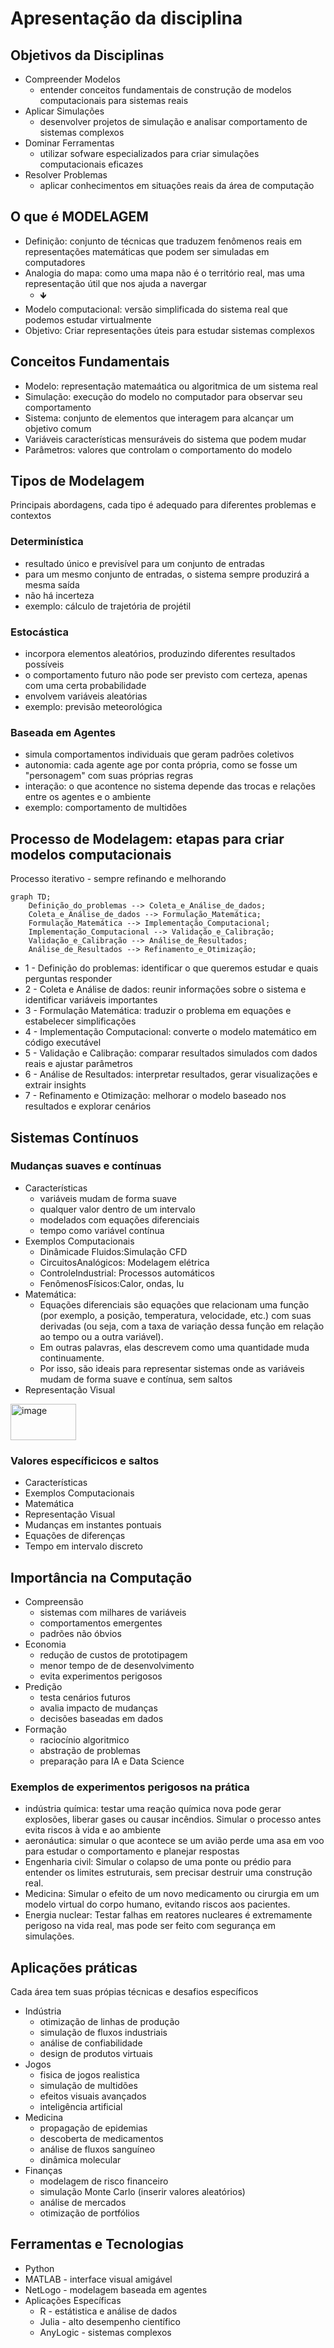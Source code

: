 # Apresentação da disciplina
## Objetivos da Disciplinas
* Compreender Modelos
  * entender conceitos fundamentais de construção de modelos computacionais para sistemas reais   
* Aplicar Simulações
  * desenvolver projetos de simulação e analisar comportamento de sistemas complexos 
* Dominar Ferramentas
  * utilizar sofware especializados para criar simulações computacionais eficazes 
* Resolver Problemas
  * aplicar conhecimentos em situações reais da área de computação 
  
## O que é MODELAGEM
* Definição: conjunto de técnicas que traduzem fenômenos reais em representações matemáticas que podem ser simuladas em computadores
* Analogia do mapa: como uma mapa não é o território real, mas uma representação útil que nos ajuda a navergar
  * 🡻
* Modelo computacional: versão simplificada do sistema real que podemos estudar virtualmente
* Objetivo: Criar representações úteis para estudar sistemas complexos

## Conceitos Fundamentais
* Modelo: representação matemaática ou algoritmica de um sistema real
* Simulação: execução do modelo no computador para observar seu comportamento
* Sistema: conjunto de elementos que interagem para alcançar um objetivo comum
* Variáveis características mensuráveis do sistema que podem mudar
* Parâmetros: valores que controlam o comportamento do modelo

## Tipos de Modelagem
Principais abordagens, cada tipo é adequado para diferentes problemas e contextos
### Determinística
* resultado único e previsível para um conjunto de entradas
* para um mesmo conjunto de entradas, o sistema sempre produzirá a mesma saída
* não há incerteza
 * exemplo: cálculo de trajetória de projétil
### Estocástica
* incorpora elementos aleatórios, produzindo diferentes resultados possíveis
* o comportamento futuro não pode ser previsto com certeza, apenas com uma certa probabilidade
* envolvem variáveis aleatórias 
 * exemplo: previsão meteorológica
### Baseada em Agentes
* simula comportamentos individuais que geram padrões coletivos
* autonomia: cada agente age por conta própria, como se fosse um "personagem" com suas próprias regras
* interação: o que acontence no sistema depende das trocas e relações entre os agentes e o ambiente
 * exemplo: comportamento de multidões

## Processo de Modelagem: etapas para criar modelos computacionais
Processo iterativo - sempre refinando e melhorando
```mermaid
graph TD;
    Definição_do_problemas --> Coleta_e_Análise_de_dados;
    Coleta_e_Análise_de_dados --> Formulação_Matemática;
    Formulação_Matemática --> Implementação_Computacional;
    Implementação_Computacional --> Validação_e_Calibração;
    Validação_e_Calibração --> Análise_de_Resultados;
    Análise_de_Resultados --> Refinamento_e_Otimização;
```
* 1 - Definição do problemas: identificar o que queremos estudar e quais perguntas responder
* 2 - Coleta e Análise de dados: reunir informações sobre o sistema e identificar variáveis importantes
* 3 - Formulação Matemática: traduzir o problema em equações e estabelecer simplificações
* 4 - Implementação Computacional: converte o modelo matemático em código executável
* 5 - Validação e Calibração: comparar resultados simulados com dados reais e ajustar parâmetros
* 6 - Análise de Resultados: interpretar resultados, gerar visualizações e extrair insights
* 7 - Refinamento e Otimização: melhorar o modelo baseado nos resultados e explorar cenários

## Sistemas Contínuos
### Mudanças suaves e contínuas
* Características
  * variáveis mudam de forma suave
  * qualquer valor dentro de um intervalo
  * modelados com equações diferenciais
  * tempo como variável contínua
* Exemplos Computacionais
  * Dinâmicade Fluidos:Simulação CFD
  * CircuitosAnalógicos: Modelagem elétrica
  * ControleIndustrial: Processos automáticos
  * FenômenosFísicos:Calor, ondas, lu
* Matemática:
  * Equações diferenciais são equações que relacionam uma função (por exemplo, a posição, temperatura, velocidade, etc.) com suas derivadas (ou seja, com a taxa de variação dessa função em relação ao tempo ou a outra variável).
  * Em outras palavras, elas descrevem como uma quantidade muda continuamente.
  * Por isso, são ideais para representar sistemas onde as variáveis mudam de forma suave e contínua, sem saltos
* Representação Visual
<img width="105" height="58" alt="image" src="https://github.com/user-attachments/assets/463bcc93-8ba2-4ada-8cf0-82530a35dfec" />

### Valores específicicos e saltos
* Características
* Exemplos Computacionais
* Matemática
* Representação Visual
* Mudanças em instantes pontuais
* Equações de diferenças
* Tempo em intervalo discreto

## Importância na Computação
* Compreensão
  * sistemas com milhares de variáveis
  * comportamentos emergentes
  * padrões não óbvios   
* Economia
  * redução de custos de prototipagem
  * menor tempo de de desenvolvimento
  * evita experimentos perigosos
* Predição
  * testa cenários futuros
  * avalia impacto de mudanças
  * decisões baseadas em dados 
* Formação
  * raciocínio algoritmico
  * abstração de problemas
  * preparação para IA e Data Science
   
### Exemplos de experimentos perigosos na prática
* indústria química: testar uma reação química nova pode gerar explosões, liberar gases ou causar incêndios. Simular o processo antes evita riscos à vida e ao ambiente
* aeronáutica: simular o que acontece se um avião perde uma asa em voo para estudar o comportamento e planejar respostas
* Engenharia civil: Simular o colapso de uma ponte ou prédio para entender os limites estruturais, sem precisar destruir uma construção real.
* Medicina: Simular o efeito de um novo medicamento ou cirurgia em um modelo virtual do corpo humano, evitando riscos aos pacientes.
* Energia nuclear: Testar falhas em reatores nucleares é extremamente perigoso na vida real, mas pode ser feito com segurança em simulações.
  
## Aplicações práticas
Cada área tem suas própias técnicas e desafios específicos
* Indústria
  * otimização de linhas de produção
  * simulação de fluxos industriais
  * análise de confiabilidade
  * design de produtos virtuais 
* Jogos
  * fisica de jogos realistica
  * simulação de multidões
  * efeitos visuais avançados
  * inteligência artificial 
* Medicina
  * propagação de epidemias
  * descoberta de medicamentos
  * análise de fluxos sanguíneo
  * dinâmica molecular 
* Finanças
  * modelagem de risco financeiro
  * simulação Monte Carlo (inserir valores aleatórios)
  * análise de mercados
  * otimização de portfólios 

## Ferramentas e Tecnologias
* Python
* MATLAB - interface visual amigável
* NetLogo - modelagem baseada em agentes
* Aplicações Específicas
  * R - estátistica e análise de dados
  * Julia - alto desempenho científico
  * AnyLogic - sistemas complexos 
